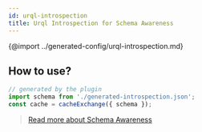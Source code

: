 ```yaml
---
id: urql-introspection
title: Urql Introspection for Schema Awareness
---
```


{@import ../generated-config/urql-introspection.md}

## How to use?

```typescript
// generated by the plugin
import schema from './generated-introspection.json';
const cache = cacheExchange({ schema });
```

> [Read more about Schema Awareness](https://formidable.com/open-source/urql/docs/graphcache/schema-awareness/)

